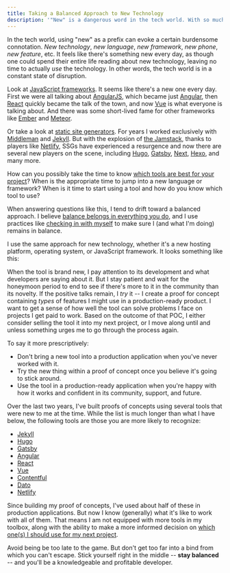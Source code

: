```yaml
---
title: Taking a Balanced Approach to New Technology
description: '"New" is a dangerous word in the tech world. With so much changing every day, how do we make sure we know which tools and technologies to invest our time in and which ones to leave behind?'
---
```


In the tech world, using "new" as a prefix can evoke a certain burdensome connotation. _New technology_, _new language_, _new framework_, _new phone_, _new feature_, etc. It feels like there's something new every day, as though one could spend their entire life reading about new technology, leaving no time to actually _use_ the technology. In other words, the tech world is in a constant state of disruption.

Look at [JavaScript frameworks](https://en.wikipedia.org/wiki/Single-page_application#JavaScript_frameworks). It seems like there's a new one every day. First we were all talking about [AngularJS](https://angularjs.org/), which became just [Angular](https://angular.io/), then [React](https://reactjs.org/) quickly became the talk of the town, and now [Vue](https://vuejs.org/) is what everyone is talking about. And there was some short-lived fame for other frameworks like [Ember](https://www.emberjs.com/) and [Meteor](https://www.meteor.com/).

Or take a look at [static site generators](https://www.staticgen.com/). For years I worked exclusively with [Middleman](https://middlemanapp.com/) and [Jekyll](https://jekyllrb.com/). But with the explosion of [the Jamstack](/wtf-is-jamstack.html), thanks to players like [Netlify](https://www.netlify.com/), SSGs have experienced a resurgence and now there are several new players on the scene, including [Hugo](https://gohugo.io/), [Gatsby](https://www.gatsbyjs.org/), [Next](https://nextjs.org/), [Hexo](https://hexo.io/), and many more.

How can you possibly take the time to know [which tools are best for your project](/choose-the-right-tool-for-the-job.html)? When is the appropriate time to jump into a new language or framework? When is it time to start using a tool and how do you know which tool to use?

When answering questions like this, I tend to drift toward a balanced approach. I believe [balance belongs in everything you do](https://www.thepolymathlab.com/balance-belongs-in-everything-you-do), and I use practices like [checking in with myself](https://www.thepolymathlab.com/maintain-balance-by-checking-in) to make sure I (and what I'm doing) remains in balance.

I use the same approach for new technology, whether it's a new hosting platform, operating system, or JavaScript framework. It looks something like this:

When the tool is brand new, I pay attention to its development and what developers are saying about it. But I stay patient and wait for the honeymoon period to end to see if there's more to it in the community than its novelty. If the positive talks remain, I _try_ it -- I create a proof for concept containing _types_ of features I might use in a production-ready product. I want to get a sense of how well the tool can solve problems I face on projects I get paid to work. Based on the outcome of that POC, I either consider selling the tool it into my next project, or I move along until and unless something urges me to go through the process again.

To say it more prescriptively:

- Don't bring a new tool into a production application when you've never worked with it.
- Try the new thing within a proof of concept once you believe it's going to stick around.
- Use the tool in a production-ready application when you're happy with how it works and confident in its community, support, and future.

Over the last two years, I've built proofs of concepts using several tools that were new to me at the time. While the list is much longer than what I have below, the following tools are those you are more likely to recognize:

- [Jekyll](https://jekyllrb.com/)
- [Hugo](https://gohugo.io/)
- [Gatsby](https://www.gatsbyjs.org/)
- [Angular](https://angular.io/)
- [React](https://reactjs.org/)
- [Vue](https://vuejs.org/)
- [Contentful](https://www.contentful.com/)
- [Dato](https://www.datocms.com/)
- [Netlify](https://www.netlify.com/)

Since building my proof of concepts, I've used about half of these in production applications. But now I know (generally) what it's like to work with all of them. That means I am not equipped with more tools in my toolbox, along with the ability to make a more informed decision on [which one(s) I should use for my next project](/choose-the-right-tool-for-the-job.html).

Avoid being be too late to the game. But don't get too far into a bind from which you can't escape. Stick yourself right in the middle -- **stay balanced** -- and you'll be a knowledgeable and profitable developer.

